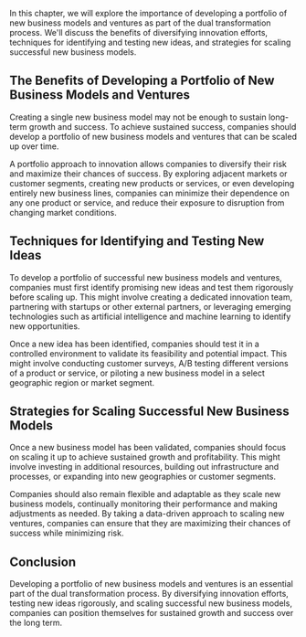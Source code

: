 
In this chapter, we will explore the importance of developing a portfolio of new business models and ventures as part of the dual transformation process. We'll discuss the benefits of diversifying innovation efforts, techniques for identifying and testing new ideas, and strategies for scaling successful new business models.

The Benefits of Developing a Portfolio of New Business Models and Ventures
--------------------------------------------------------------------------

Creating a single new business model may not be enough to sustain long-term growth and success. To achieve sustained success, companies should develop a portfolio of new business models and ventures that can be scaled up over time.

A portfolio approach to innovation allows companies to diversify their risk and maximize their chances of success. By exploring adjacent markets or customer segments, creating new products or services, or even developing entirely new business lines, companies can minimize their dependence on any one product or service, and reduce their exposure to disruption from changing market conditions.

Techniques for Identifying and Testing New Ideas
------------------------------------------------

To develop a portfolio of successful new business models and ventures, companies must first identify promising new ideas and test them rigorously before scaling up. This might involve creating a dedicated innovation team, partnering with startups or other external partners, or leveraging emerging technologies such as artificial intelligence and machine learning to identify new opportunities.

Once a new idea has been identified, companies should test it in a controlled environment to validate its feasibility and potential impact. This might involve conducting customer surveys, A/B testing different versions of a product or service, or piloting a new business model in a select geographic region or market segment.

Strategies for Scaling Successful New Business Models
-----------------------------------------------------

Once a new business model has been validated, companies should focus on scaling it up to achieve sustained growth and profitability. This might involve investing in additional resources, building out infrastructure and processes, or expanding into new geographies or customer segments.

Companies should also remain flexible and adaptable as they scale new business models, continually monitoring their performance and making adjustments as needed. By taking a data-driven approach to scaling new ventures, companies can ensure that they are maximizing their chances of success while minimizing risk.

Conclusion
----------

Developing a portfolio of new business models and ventures is an essential part of the dual transformation process. By diversifying innovation efforts, testing new ideas rigorously, and scaling successful new business models, companies can position themselves for sustained growth and success over the long term.
